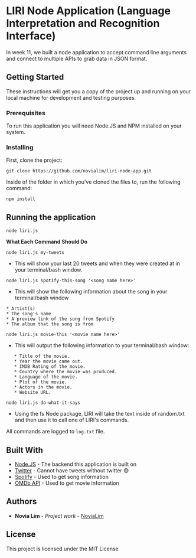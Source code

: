 # LIRI Node Application (Language Interpretation and Recognition Interface)

In week 11, we built a node application to accept command line arguments and connect to multiple APIs to grab data in JSON format.

## Getting Started

These instructions will get you a copy of the project up and running on your local machine for development and testing purposes.

### Prerequisites

To run this application you will need Node.JS and NPM installed on your system.

### Installing
First, clone the project:
```
git clone https://github.com/novialim/liri-node-app.git
```


Inside of the folder in which you've cloned the files to, run the following command:
```
npm install
```

## Running the application 

```
node liri.js
```

**What Each Command Should Do**

```
node liri.js my-tweets
```
* This will show your last 20 tweets and when they were created at in your terminal/bash window.

```
node liri.js spotify-this-song '<song name here>'
```
* This will show the following information about the song in your terminal/bash window

```
* Artist(s)
* The song's name
* A preview link of the song from Spotify
* The album that the song is from
```

```
node liri.js movie-this '<movie name here>'
```
* This will output the following information to your terminal/bash window:

```
   * Title of the movie.
   * Year the movie came out.
   * IMDB Rating of the movie.
   * Country where the movie was produced.
   * Language of the movie.
   * Plot of the movie.
   * Actors in the movie.
   * Website URL.
```

```
node liri.js do-what-it-says
```
* Using the fs Node package, LIRI will take the text inside of random.txt and then use it to call one of LIRI's commands.

All commands are logged to `log.txt` file.


## Built With

* [Node.JS](https://nodejs.org/en/) - The backend this application is built on
* [Twitter](http://www.twitter.com) - Cannot have tweets without twitter :smile:
* [Spotify](http://www.spotify.com) - Used to get song information
* [OMDb API](https://www.omdbapi.com/) - Used to get movie information

## Authors

* **Novia Lim** - *Project work* - [NoviaLim](https://github.com/novialim)

## License

This project is licensed under the MIT License

